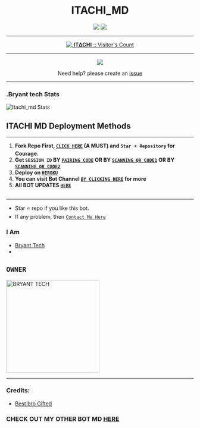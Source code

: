 <h1 align="center"> ITACHI_MD  </h1>
<p align="center">  <img
href="https://github.com/DenverCoder1/readme-typing-svg"><img src="https://readme-typing-svg.herokuapp.com?font=Time+New+Roman&color=cyan&size=50&center=true&vCenter=true&width=1000&height=100&lines=Am+Madara+MD+Created+By+Bryant..&heart;++;Self-taught+Back-Created+By,;Bryant+Tech+Am+The,;Best+Is+Bot+For+You+To,;Deploy..<3"></a>
<img
src="https://telegra.ph/file/867d8bba1c405ec21df60.jpg">
<p align="center">
<p align="center">
 
***
 <a aria-label="𝚰𝚻𝚫𝐂𝚮𝚰 𝚩𝚯𝚻 𝚳𝐃 𝚰𝐒 𝐅𝚪𝚵𝚵 𝚻𝚯 𝐔𝐒𝚵" href="htts://github.com/Elsa2090/Itachi_md" target="_blank">
  

<p align="center"><img src="https://profile-counter.Itachi.me/{mouricedevs}/count.svg" alt=".𝚰𝚻𝚫𝐂𝚮𝚰 :: Visitor's Count" /></p>

---



<p align="center">
  <a href="https://dashboard.heroku.com/new?template=https://github.com/Elsa2090/Itachi_md"><img src="https://img.shields.io/badge/heroku-9d7acc?style=for-the-badge&logo=Itachi&logoColor=430098"></a>

<p align="center">Need help? please create an <a href="https://github.com/Elsa2090/Itachi_md/issues">issue</a></p>

---

 <h3>.Bryant tech Stats</h3>

![Itachi_md Stats](https://github-readme-stats.vercel.app/api/pin/?username=Elsa2090&repo=Itachi-md&show_owner=true&theme=dark)


    
   
## ITACHI MD Deployment Methods
---
1.  **Fork Repo First, [`CLICK HERE`](https://github.com/Elsa2090/Itachi_md) (A MUST) and `Star ⭐ Repository` for Courage.**
2.  **Get `SESSION ID` BY [`PAIRING CODE`](https://bryant-tech-bot-6caf875ac89b.herokuapp.com) OR BY [`SCANNING QR CODE1`](https://bryant-tech-bot-6caf875ac89b.herokuapp.com) OR BY [`SCANNING QR CODE2`](https://bryant-tech-bot-6caf875ac89b.herokuapp.com)** 
3. **Deploy on [`HEROKU`](https://dashboard.heroku.com/new?template=https://github.com/Elsa2090/Itachi_md)**
8. **You can visit Bot Channel [`BY CLICKING HERE`](https://whatsapp.com/channel/0029VacpEdXIt5rqKLB9nC1L) for more**
9. **All BOT UPDATES [`HERE`](https://youtube.com/@BryantXtech)**

##
---


- Star ⭐ repo if you like this bot.
- If any problem, then [`Contact Me Here`](https://t.me/KingBryant)


### I Am
- [Bryant Tech](https://github.com/Elsa2090)
- 
## `OWNER` 
<a href="https://github.com/Elsa2090"><img src="https://github.com/Elsa2090.png" width="250" height="250" alt="BRYANT TECH"/></a>
  
---
### Credits:
- [Best bro Gifted](https://github.com/mouricedevs)

### CHECK OUT MY OTHER BOT MD [HERE](https://github.com/Elsa2090/Madara-md)
